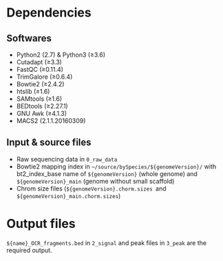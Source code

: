 # Dependencies

## Softwares

- Python2 (2.7) & Python3 (≥3.6)
- Cutadapt (≥3.3)
- FastQC (≥0.11.4)
- TrimGalore (≥0.6.4)
- Bowtie2 (≥2.4.2)
- htslib (≥1.6)
- SAMtools (≥1.6)
- BEDtools (≥2.27.1)
- GNU Awk (≥4.1.3)
- MACS2 (2.1.1.20160309)

## Input & source files

- Raw sequencing data in ```0_raw_data```
- Bowtie2 mapping index in ```~/source/bySpecies/${genomeVersion}/``` with bt2_index_base name of ```${genomeVersion}``` (whole genome) and ```${genomeVersion}_main``` (genome without small scaffold)
- Chrom size files (```${genomeVersion}.chorm.sizes ```and ```${genomeVersion}_main.chorm.sizes```)

# Output files

```${name}_OCR_fragments.bed``` in ```2_signal``` and peak files in ```3_peak``` are the required output.